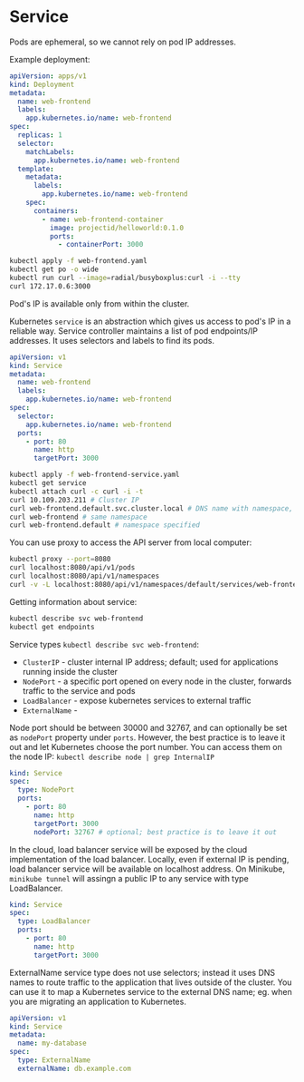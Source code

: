 # Service

Pods are ephemeral, so we cannot rely on pod IP addresses.

Example deployment:

```yaml
apiVersion: apps/v1
kind: Deployment
metadata:
  name: web-frontend
  labels:
    app.kubernetes.io/name: web-frontend
spec:
  replicas: 1
  selector:
    matchLabels:
      app.kubernetes.io/name: web-frontend
  template:
    metadata:
      labels:
        app.kubernetes.io/name: web-frontend
    spec:
      containers:
        - name: web-frontend-container
          image: projectid/helloworld:0.1.0
          ports:
            - containerPort: 3000
```

```sh
kubectl apply -f web-frontend.yaml
kubectl get po -o wide
kubectl run curl --image=radial/busyboxplus:curl -i --tty
curl 172.17.0.6:3000
```

Pod's IP is available only from within the cluster.

Kubernetes `service` is an abstraction which gives us access to pod's IP in a reliable way.
Service controller maintains a list of pod endpoints/IP addresses.
It uses selectors and labels to find its pods.

```yaml
apiVersion: v1
kind: Service
metadata:
  name: web-frontend
  labels:
    app.kubernetes.io/name: web-frontend
spec:
  selector:
    app.kubernetes.io/name: web-frontend
  ports:
    - port: 80
      name: http
      targetPort: 3000
```

```sh
kubectl apply -f web-frontend-service.yaml
kubectl get service
kubectl attach curl -c curl -i -t
curl 10.109.203.211 # Cluster IP
curl web-frontend.default.svc.cluster.local # DNS name with namespace, kind and cluster name specified
curl web-frontend # same namespace
curl web-frontend.default # namespace specified
```

You can use proxy to access the API server from local computer:

```sh
kubectl proxy --port=8080
curl localhost:8080/api/v1/pods
curl localhost:8080/api/v1/namespaces
curl -v -L localhost:8080/api/v1/namespaces/default/services/web-frontend:80/proxy
```

Getting information about service:

```sh
kubectl describe svc web-frontend
kubectl get endpoints
```

Service types `kubectl describe svc web-frontend`:

- `ClusterIP` - cluster internal IP address; default; used for applications running inside the cluster
- `NodePort` - a specific port opened on every node in the cluster, forwards traffic to the service and pods
- `LoadBalancer` - expose kubernetes services to external traffic
- `ExternalName` - 

Node port should be between 30000 and 32767, and can optionally be set as `nodePort` property under `ports`.
However, the best practice is to leave it out and let Kubernetes choose the port number.
You can access them on the node IP: `kubectl describe node | grep InternalIP`

```yaml
kind: Service
spec:
  type: NodePort
  ports:
    - port: 80
      name: http
      targetPort: 3000
      nodePort: 32767 # optional; best practice is to leave it out
```

In the cloud, load balancer service will be exposed by the cloud implementation of the load balancer.
Locally, even if external IP is pending, load balancer service will be available on localhost address.
On Minikube, `minikube tunnel` will assingn a public IP to any service  with type LoadBalancer.

```yaml
kind: Service
spec:
  type: LoadBalancer
  ports:
    - port: 80
      name: http
      targetPort: 3000
```

ExternalName service type does not use selectors; instead it uses DNS names to route traffic to the application that lives outside of the cluster.
You can use it to map a Kubernetes service to the external DNS name; eg. when you are migrating an application to Kubernetes.

```yaml
apiVersion: v1
kind: Service
metadata:
  name: my-database
spec:
  type: ExternalName
  externalName: db.example.com
```
